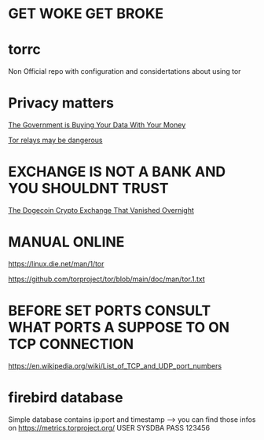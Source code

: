 # GET WOKE GET BROKE

# torrc
Non Official repo with configuration and considertations about using tor 

# Privacy matters

[The Government is Buying Your Data With Your Money](https://www.youtube.com/watch?v=s5ARJB4gB6g)

[Tor relays may be dangerous](https://www.youtube.com/watch?v=pvBAaUPzvBQ)

# EXCHANGE IS NOT A BANK AND YOU SHOULDNT TRUST

[The Dogecoin Crypto Exchange That Vanished Overnight](https://www.youtube.com/watch?v=wJf649zvG0)

# MANUAL ONLINE

https://linux.die.net/man/1/tor

https://github.com/torproject/tor/blob/main/doc/man/tor.1.txt

# BEFORE SET PORTS CONSULT WHAT PORTS A SUPPOSE TO ON TCP CONNECTION 

https://en.wikipedia.org/wiki/List_of_TCP_and_UDP_port_numbers

# firebird database

 Simple database contains ip:port and timestamp --> you can find those infos on https://metrics.torproject.org/ 
 USER SYSDBA PASS 123456
